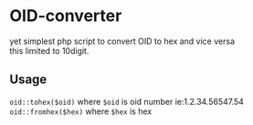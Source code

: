 # OID-converter
yet simplest php script to convert OID to hex and vice versa  
this limited to 10digit.
## Usage
  ``oid::tohex($oid)`` where ``$oid`` is oid number ie:1.2.34.56547.54  
  ``oid::fromhex($hex)`` where ``$hex`` is hex  
